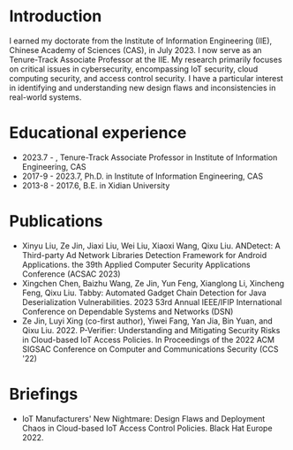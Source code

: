 # Introduction

I earned my doctorate from the Institute of Information Engineering (IIE), Chinese Academy of Sciences (CAS), in July 2023. I now serve as an Tenure-Track Associate Professor at the IIE. My research primarily focuses on critical issues in cybersecurity, encompassing IoT security, cloud computing security, and access control security. I have a particular interest in identifying and understanding new design flaws and inconsistencies in real-world systems.

# Educational experience

* 2023.7 - , Tenure-Track Associate Professor in Institute of Information Engineering, CAS
* 2017-9 - 2023.7, Ph.D. in Institute of Information Engineering, CAS
* 2013-8 - 2017.6, B.E. in Xidian University

# Publications

* Xinyu Liu, Ze Jin, Jiaxi Liu, Wei Liu, Xiaoxi Wang, Qixu Liu. ANDetect: A Third-party Ad Network Libraries Detection Framework for Android Applications. the 39th Applied Computer Security Applications Conference (ACSAC 2023)
* Xingchen Chen, Baizhu Wang, Ze Jin, Yun Feng, Xianglong Li, Xincheng Feng, Qixu Liu. Tabby: Automated Gadget Chain Detection for Java Deserialization Vulnerabilities. 2023 53rd Annual IEEE/IFIP International Conference on Dependable Systems and Networks (DSN)
* Ze Jin, Luyi Xing (co-first author), Yiwei Fang, Yan Jia, Bin Yuan, and Qixu Liu. 2022. P-Verifier: Understanding and Mitigating Security Risks in Cloud-based IoT Access Policies. In Proceedings of the 2022 ACM SIGSAC Conference on Computer and Communications Security (CCS '22)

# Briefings

* IoT Manufacturers' New Nightmare: Design Flaws and Deployment Chaos in Cloud-based IoT Access Control Policies. Black Hat Europe 2022.


